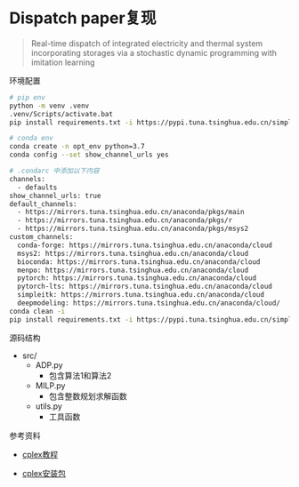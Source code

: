 # Dispatch paper复现

> Real-time dispatch of integrated electricity and thermal system incorporating storages via a stochastic dynamic programming with imitation learning

环境配置


```bash
# pip env
python -m venv .venv
.venv/Scripts/activate.bat
pip install requirements.txt -i https://pypi.tuna.tsinghua.edu.cn/simple some-package

# conda env
conda create -n opt_env python=3.7
conda config --set show_channel_urls yes

# .condarc 中添加以下内容
channels:
  - defaults
show_channel_urls: true
default_channels:
  - https://mirrors.tuna.tsinghua.edu.cn/anaconda/pkgs/main
  - https://mirrors.tuna.tsinghua.edu.cn/anaconda/pkgs/r
  - https://mirrors.tuna.tsinghua.edu.cn/anaconda/pkgs/msys2
custom_channels:
  conda-forge: https://mirrors.tuna.tsinghua.edu.cn/anaconda/cloud
  msys2: https://mirrors.tuna.tsinghua.edu.cn/anaconda/cloud
  bioconda: https://mirrors.tuna.tsinghua.edu.cn/anaconda/cloud
  menpo: https://mirrors.tuna.tsinghua.edu.cn/anaconda/cloud
  pytorch: https://mirrors.tuna.tsinghua.edu.cn/anaconda/cloud
  pytorch-lts: https://mirrors.tuna.tsinghua.edu.cn/anaconda/cloud
  simpleitk: https://mirrors.tuna.tsinghua.edu.cn/anaconda/cloud
  deepmodeling: https://mirrors.tuna.tsinghua.edu.cn/anaconda/cloud/
conda clean -i
pip install requirements.txt -i https://pypi.tuna.tsinghua.edu.cn/simple some-package
```

源码结构

- src/
  - ADP.py
    - 包含算法1和算法2
  - MILP.py
    - 包含整数规划求解函数
  - utils.py
    - 工具函数



参考资料

- [cplex教程](https://www.bilibili.com/video/BV1ot411X79Z/)

- [cplex安装包](https://ibm.ent.box.com/s/wjuh81fmorssmwwoe4eg2spfl9xrakvn)

